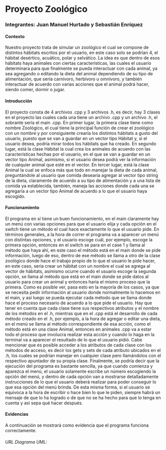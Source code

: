 # Proyecto Zoológico
### Integrantes: Juan Manuel Hurtado y Sebastián Enríquez

#### Contexto 
Nuestro proyecto trata de simular un zoológico el cual se compone de distintos hábitats escritos por el usuario, en este caso solo se podrían 4, el hábitat desértico, acuático, polar y selvático. La idea es que dentro de esos hábitats haya animales con ciertas características, las cuales el usuario determinara para que finalmente se pueda interactuar con cada animal, ya sea agregando o editando la dieta del animal dependiendo de su tipo de alimentación, que sería carnívoro, herbívoro u omnívoro, y también interactuar de acuerdo con varias acciones que el animal podrá hacer, siendo comer, dormir o jugar.

#### Introducción 
El proyecto consta de 4 archivos .cpp y 3 archivos .h, es decir, hay 3 clases en el proyecto las cuales cada una tiene un archivo .cpp y un archivo .h, el sobrante sería el main .cpp. En primer lugar, la primera clase tiene como nombre Zoológico, el cual tiene la principal función de crear el zoológico con un nombre y por consiguiente crearía los distintos hábitats a gusto del usuario, puesto que se van a guardar en un vector tipo Hábitat y, si el usuario desea, podría mirar todos los hábitats que ha creado. En segundo lugar, está la clase Hábitat la cual crea los animales de acuerdo con las características hechas por el usuario, en el que se van a guardar en un vector tipo Animal, asimismo, si el usuario desea podrá ver la información de cualquier animal que esté en el vector. En tercer lugar, está la clase Animal la cual se enfoca más que todo en manejar la dieta de cada animal, preguntándole al usuario que comida desearía agregar al vector tipo string de la dieta, claramente de acuerdo a su tipo de alimentación y a una lista de comida ya establecida, también, maneja las acciones donde cada una se agregaría a un vector tipo Animal de acuerdo a lo que el usuario haya escogido.

#### Funcionamiento
El programa en sí tiene un buen funcionamiento, en el main claramente hay un menú con varias opciones para que el usuario elija y cada opción en el switch tiene un método el cual hace exactamente lo que el usuario pide. En términos generales, a la hora de correr el programa va a aparecer un menú con distintas opciones, y el usuario escoge cuál, por ejemplo, escoge la primera opción, entonces en el switch se para en el case 1 y llama al método que haya ahí, en este caso el método está en el main donde se pide información, luego de eso, dentro de ese método se llama a otro de la clase zoológico donde hace el trabajo propio de lo que el usuario le pide hacer, en este caso, seria crear un hábitat con un nombre el cual se agrega al vector de hábitats, asimismo ocurre cuando el usuario escoge la segunda opción, se llama al método que está en el main donde se pide datos al usuario para crear un animal y entonces haría el mismo proceso que la primera. Como es posible ver, pasa esto en la mayoría de los casos, ya que se necesita pedir información al usuario donde normalmente lo hacemos en el main, y así luego se pueda ejecutar cada método que se llama donde hace el proceso necesario de acuerdo a lo que pide el usuario. Hay que tener en cuenta que cada clase tiene sus respectivos atributos y el nombre de los métodos en el .h, mientras que en el .cpp está el desarrollo de cada método creado en el .h, por ejemplo, a la hora de agregar o editar una dieta, en el menú se llama al método correspondiente de esa acción, como el método está en una clase Animal, entonces en animales .cpp va a estar todo el proceso que involucra realizar esta acción y cuando lo haga en la terminal va a aparecer el resultado de lo que el usuario pidió. Cabe mencionar que es posible acceder a los atributos de cada clase con los métodos de acceso, es decir los gets y sets de cada atributo ubicados en el .h, los cuales se podrían manejar en cualquier clase pero llamándolos con el respectivo apuntador de su propia clase. Finalmente, se podría decir que la ejecución del programa es bastante sencilla, ya que cuando comienza y aparezca el menú, el usuario solamente escribe un número escogiendo la opción del menú, y dentro de cada opción van a mostrarse detalladamente instrucciones de lo que el usuario deberá realizar para poder conseguir lo que esa opción del menú brinda. De esta misma forma, si el usuario se equivoca a la hora de escribir o hace bien lo que le piden, siempre habrá un mensaje de que lo ha logrado o de que no se ha hecho para que lo tenga en cuenta y así sepa qué hacer después.

#### Evidencias
A continuación se mostrará como evidencia que el programa funciona correctamente.








###### URL Diagrama UML:
